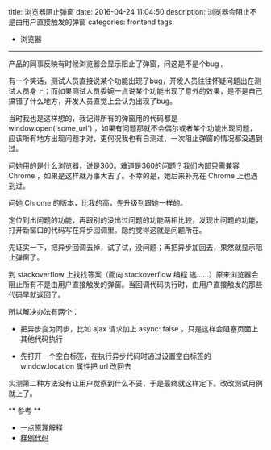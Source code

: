 title: 浏览器阻止弹窗
date: 2016-04-24 11:04:50
description: 浏览器会阻止不是由用户直接触发的弹窗
categories: frontend
tags: 
- 浏览器
---

产品的同事反映有时候浏览器会显示阻止了弹窗，问这是不是个bug 。

有一个笑话，测试人员直接说某个功能出现了bug，开发人员往往怀疑问题出在测试人员身上；而如果测试人员委婉一点说某个功能出现了意外的效果，是不是自己搞错了什么地方，开发人员直觉上会认为出现了bug。

当时我也是这样想的，我记得所有的弹窗用的代码都是 window.open('some_url') ，如果有问题那就不会偶尔或者某个功能出现问题，应该所有地方出现问题才对，更何况我也有自测过，一次阻止弹窗的情况都没遇到过。

问她用的是什么浏览器，说是360。难道是360的问题？我们内部只需兼容 Chrome ，如果是这样就万事大吉了。不幸的是，她后来补充在 Chrome 上也遇到过。

问她 Chrome 的版本，比我的高，先升级到跟她一样的。

定位到出问题的功能，再跟别的没出过问题的功能两相比较，发现出问题的功能，打开新窗口的代码写在异步回调里。隐约觉得这就是问题所在。

先证实一下，把异步回调去掉，试了试，没问题；再把异步加回去，果然就显示阻止弹窗了。

到 stackoverflow 上找找答案（面向 stackoverflow 编程 逃……）原来浏览器会阻止所有不是由用户直接触发的弹窗。当回调代码执行时，由用户直接触发的那些代码早就返回了。

所以解决办法有两个：

- 把异步变为同步，比如 ajax 请求加上 async: false ，只是这样会阻塞页面上其他代码执行

- 先打开一个空白标签，在执行异步代码时通过设置空白标签的 window.location 属性把 url 改回去

实测第二种方法没有让用户觉察到什么不妥，于是最终就这样定下。改改测试用例就上了。

** 参考 **

- [一点原理解释](http://stackoverflow.com/questions/2587677/avoid-browser-popup-blockers)
- [样例代码](http://theandystratton.com/2012/how-to-bypass-google-chromes-javascript-popup-blocker)
